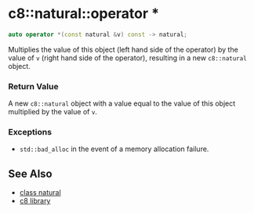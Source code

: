# c8::natural::operator \* #

```cpp
auto operator *(const natural &v) const -> natural;
```

Multiplies the value of this object (left hand side of the operator) by the value of `v` (right hand side of the operator), resulting in a new `c8::natural` object.

### Return Value ###

A new `c8::natural` object with a value equal to the value of this object multiplied by the value of `v`.

### Exceptions ###

* `std::bad_alloc` in the event of a memory allocation failure.

## See Also ##

* [class natural](c8_natural)
* [c8 library](c8)


